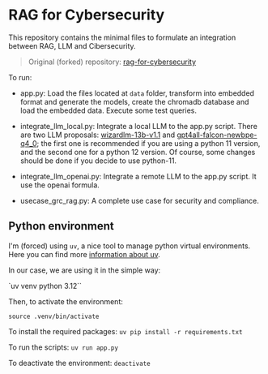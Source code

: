 # RAG for Cybersecurity

This repository contains the minimal files to formulate an integration between RAG, LLM and Cibersecurity. 

> Original (forked) repository: [rag-for-cybersecurity](https://github.com/cafaray/rag-for-cybersecurity)

To run: 

- app.py: Load the files located at `data` folder, transform into embedded format and generate the models, create the chromadb database and load the embedded data. Execute some test queries. 

- integrate_llm_local.py: Integrate a local LLM to the app.py script. There are two LLM proposals: [wizardlm-13b-v1.1](https://huggingface.co/TheBloke/WizardLM-13B-V1-1-SuperHOT-8K-GGML/blob/main/wizardlm-13b-v1.1-superhot-8k.ggmlv3.q4_0.bin) and [gpt4all-falcon-newbpe-q4_0](https://gpt4all.io/models/gguf/gpt4all-falcon-newbpe-q4_0.gguf); the first one is recommended if you are using a python 11 version, and the second one for a python 12 version. Of course, some changes should be done if you decide to use python-11.

- integrate_llm_openai.py: Integrate a remote LLM to the app.py script. It use the openai formula.

- usecase_grc_rag.py: A complete use case for security and compliance.  

## Python environment

I'm (forced) using `uv`, a nice tool to manage python virtual environments. Here you can find more [information about uv](https://github.com/astral-sh/uv). 

In our case, we are using it in the simple way:

`uv venv python 3.12``

Then, to activate the environment:

`source .venv/bin/activate`

To install the required packages:
`uv pip install -r requirements.txt`

To run the scripts:
`uv run app.py`

To deactivate the environment: 
`deactivate`
